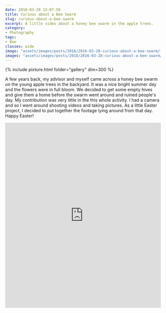 ```yaml
---
date: 2016-03-28 13:07:58
title: Curious about a Bee Swarm
slug: curious-about-a-bee-swarm
excerpt: A little video about a honey bee swarm in the apple trees.
category:
- Photography
tags:
- Bee
classes: wide
image: "assets/images/posts/2016/2016-03-28-curious-about-a-bee-swarm/featured.jpg"
images: "assets/images/posts/2016/2016-03-28-curious-about-a-bee-swarm/"
---
```


{% include pixture.html folder="gallery" dim=300 %}

A few years back, my advisor and myself came across a honey bee swarm on the young apple trees in the backyard. It was a nice bright summer day and the flowers were in full bloom. We decided to get some empty hives and give them a home before the swarm went around and ruined people's day. My contribution was very little in the this whole activity. I had a camera and so I went around shooting videos and taking pictures. As a little Easter project, I decided to put together the footage lying around from that day. Happy Easter!

<iframe width="100%" height="600px" src="https://www.youtube.com/embed/uF_s-M2R4zA" frameborder="0" allow="accelerometer; autoplay; encrypted-media; gyroscope; picture-in-picture" allowfullscreen></iframe>
